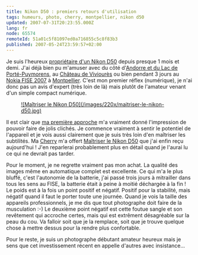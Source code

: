```yaml
---
title: Nikon D50 : premiers retours d'utilisation
tags: humeurs, photo, cherry, montpellier, nikon d50
updated: 2007-07-31T20:23:55.000Z
lang: fr
node: 65574
remoteId: 51a01c5f81097ed0a716855c5c8f83b3
published: 2007-05-24T23:59:57+02:00
---
```

 
Je suis l'heureux [propriétaire d'un Nikon D50](/post/nikon-d50-noir-2) depuis presque 1 mois et demi. J'ai déjà bien pu m'amuser avec du côté d'[Andorre et du Lac de Porté-Puymorens](http://photos.pwet.fr/galeries/le-lac-de-porte-puymorens-et-andorre/), au [Château de Viviourès](http://photos.pwet.fr/galeries/le-chateau-de-vivioures/) ou bien pendant 3 jours au [Nokia FISE 2007](/post/nokia-fise-2007-roller-street-bmx-rampe-wakeboard-and-bmx-street) à [Montpellier](http://photos.pwet.fr/villes-et-departements/herault-34/montpellier/). C'est mon premier réflex (numérique), je n'ai donc pas un avis d'expert (très loin de là) mais plutôt de l'amateur venant d'un simple compact numérique.

 


<figure class="object-left"><a href="/images/maitriser-le-nikon-d50.jpg">![Maîtriser le Nikon D50](/images/220x/maitriser-le-nikon-d50.jpg)
</a></figure>


Il est clair que [ma première approche](/post/premiers-essais-avec-mon-nikon-d50) m'a vraiment donné l'impression de pouvoir faire de jolis clichés. Je commence vraiment à sentir le potentiel de l'appareil et je vois aussi clairement que je suis très loin d'en maîtriser les subtilités. Ma [Cherry](http://t-ka.net/blog) m'a offert [Maîtriser le Nikon D50](http://www.eyrolles.com/Audiovisuel/Livre/9782212672718/livre-maitriser-le-nikon-d50.php) que j'ai enfin reçu aujourd'hui ! J'en reparlerai probablement plus en détail quand je l'aurai lu ce qui ne devrait pas tarder.

 
Pour le moment, je ne regrette vraiment pas mon achat. La qualité des images même en automatique complet est excellente. Ce qui m'a le plus bluffé, c'est l'autonomie de la batterie, j'ai passé trois jours à mitrailler dans tous les sens au FISE, la batterie était à peine à moitié déchargée à la fin ! Le poids est à la fois un point positif et négatif. Positif pour la stabilité, mais négatif quand il faut le porter toute une journée. Quand je vois la taille des appareils professionnels, je me dis que tout photographe doit faire de la musculation :-) Le deuxième point négatif est cette foutue sangle et son revêtement qui accroche certes, mais qui est extrêment désagréable sur la peau du cou. Va falloir soit que je la remplace, soit que je trouve quelque chose à mettre dessus pour la rendre plus confortable.

 
Pour le reste, je suis un photographe débutant amateur heureux mais je sens que cet investissement récent en appelle d'autres avec insistance...

